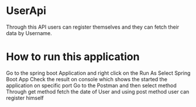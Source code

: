 # UserApi
Through this API users can register themselves and they can fetch their data by Username. 
# How to run this application
Go to the spring boot Application and right click on the Run As
Select Spring Boot App
Check the result on console which shows the started the application on specific port
Go to the Postman and then select method 
Through get method fetch the date of User
and using post method user can register himself 

